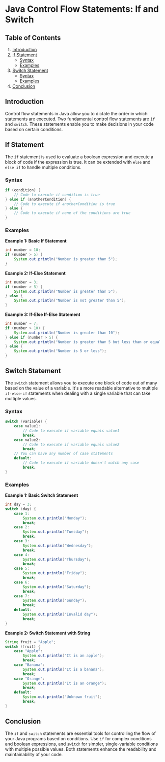 # Java Control Flow Statements: If and Switch

## Table of Contents
1. [Introduction](#introduction)
2. [If Statement](#if-statement)
   - [Syntax](#syntax)
   - [Examples](#examples)
3. [Switch Statement](#switch-statement)
   - [Syntax](#syntax)
   - [Examples](#examples)
4. [Conclusion](#conclusion)

## Introduction
Control flow statements in Java allow you to dictate the order in which statements are executed. Two fundamental control flow statements are `if` and `switch`. These statements enable you to make decisions in your code based on certain conditions.

## If Statement

The `if` statement is used to evaluate a boolean expression and execute a block of code if the expression is true. It can be extended with `else` and `else if` to handle multiple conditions.

### Syntax
```java
if (condition) {
    // Code to execute if condition is true
} else if (anotherCondition) {
    // Code to execute if anotherCondition is true
} else {
    // Code to execute if none of the conditions are true
}
```

### Examples

**Example 1: Basic If Statement**
```java
int number = 10;
if (number > 5) {
    System.out.println("Number is greater than 5");
}
```

**Example 2: If-Else Statement**
```java
int number = 3;
if (number > 5) {
    System.out.println("Number is greater than 5");
} else {
    System.out.println("Number is not greater than 5");
}
```

**Example 3: If-Else If-Else Statement**
```java
int number = 7;
if (number > 10) {
    System.out.println("Number is greater than 10");
} else if (number > 5) {
    System.out.println("Number is greater than 5 but less than or equal to 10");
} else {
    System.out.println("Number is 5 or less");
}
```

## Switch Statement

The `switch` statement allows you to execute one block of code out of many based on the value of a variable. It's a more readable alternative to multiple `if-else-if` statements when dealing with a single variable that can take multiple values.

### Syntax
```java
switch (variable) {
    case value1:
        // Code to execute if variable equals value1
        break;
    case value2:
        // Code to execute if variable equals value2
        break;
    // You can have any number of case statements
    default:
        // Code to execute if variable doesn't match any case
        break;
}
```

### Examples

**Example 1: Basic Switch Statement**
```java
int day = 3;
switch (day) {
    case 1:
        System.out.println("Monday");
        break;
    case 2:
        System.out.println("Tuesday");
        break;
    case 3:
        System.out.println("Wednesday");
        break;
    case 4:
        System.out.println("Thursday");
        break;
    case 5:
        System.out.println("Friday");
        break;
    case 6:
        System.out.println("Saturday");
        break;
    case 7:
        System.out.println("Sunday");
        break;
    default:
        System.out.println("Invalid day");
        break;
}
```

**Example 2: Switch Statement with String**
```java
String fruit = "Apple";
switch (fruit) {
    case "Apple":
        System.out.println("It is an apple");
        break;
    case "Banana":
        System.out.println("It is a banana");
        break;
    case "Orange":
        System.out.println("It is an orange");
        break;
    default:
        System.out.println("Unknown fruit");
        break;
}
```

## Conclusion
The `if` and `switch` statements are essential tools for controlling the flow of your Java programs based on conditions. Use `if` for complex conditions and boolean expressions, and `switch` for simpler, single-variable conditions with multiple possible values. Both statements enhance the readability and maintainability of your code.